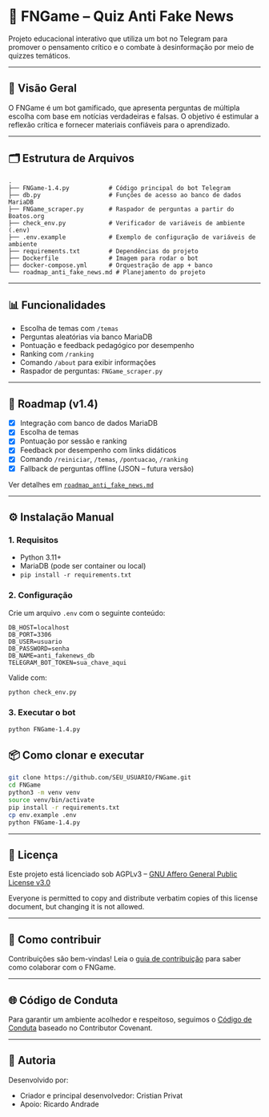 # 🧠 FNGame – Quiz Anti Fake News

Projeto educacional interativo que utiliza um bot no Telegram para promover o pensamento crítico e o combate à desinformação por meio de quizzes temáticos.

---

## 🚀 Visão Geral

O FNGame é um bot gamificado, que apresenta perguntas de múltipla escolha com base em notícias verdadeiras e falsas. O objetivo é estimular a reflexão crítica e fornecer materiais confiáveis para o aprendizado.

---

## 🗂️ Estrutura de Arquivos

```
.
├── FNGame-1.4.py           # Código principal do bot Telegram
├── db.py                   # Funções de acesso ao banco de dados MariaDB
├── FNGame_scraper.py       # Raspador de perguntas a partir do Boatos.org
├── check_env.py            # Verificador de variáveis de ambiente (.env)
├── .env.example            # Exemplo de configuração de variáveis de ambiente
├── requirements.txt        # Dependências do projeto
├── Dockerfile              # Imagem para rodar o bot
├── docker-compose.yml      # Orquestração de app + banco
└── roadmap_anti_fake_news.md # Planejamento do projeto
```

---

## 📊 Funcionalidades

- Escolha de temas com `/temas`
- Perguntas aleatórias via banco MariaDB
- Pontuação e feedback pedagógico por desempenho
- Ranking com `/ranking`
- Comando `/about` para exibir informações
- Raspador de perguntas: `FNGame_scraper.py`

---

## 🎯 Roadmap (v1.4)

- [x] Integração com banco de dados MariaDB
- [x] Escolha de temas
- [x] Pontuação por sessão e ranking
- [x] Feedback por desempenho com links didáticos
- [x] Comando `/reiniciar`, `/temas`, `/pontuacao`, `/ranking`
- [x] Fallback de perguntas offline (JSON – futura versão)

Ver detalhes em [`roadmap_anti_fake_news.md`](./roadmap_anti_fake_news.md)

---

## ⚙️ Instalação Manual

### 1. Requisitos

- Python 3.11+
- MariaDB (pode ser container ou local)
- `pip install -r requirements.txt`

### 2. Configuração

Crie um arquivo `.env` com o seguinte conteúdo:

```
DB_HOST=localhost
DB_PORT=3306
DB_USER=usuario
DB_PASSWORD=senha
DB_NAME=anti_fakenews_db
TELEGRAM_BOT_TOKEN=sua_chave_aqui
```

Valide com:

```bash
python check_env.py
```

### 3. Executar o bot

```bash
python FNGame-1.4.py
```

## 📦 Como clonar e executar

```bash
git clone https://github.com/SEU_USUARIO/FNGame.git
cd FNGame
python3 -m venv venv
source venv/bin/activate
pip install -r requirements.txt
cp env.example .env
python FNGame-1.4.py
```

---

## 📜 Licença

Este projeto está licenciado sob AGPLv3 – [GNU Affero General Public License v3.0](https://www.gnu.org/licenses/agpl-3.0.html)

Everyone is permitted to copy and distribute verbatim copies of this license document, but changing it is not allowed.

---

## 🤝 Como contribuir

Contribuições são bem-vindas! Leia o [guia de contribuição](CONTRIBUTING.md) para saber como colaborar com o FNGame.

---

## 🌐 Código de Conduta

Para garantir um ambiente acolhedor e respeitoso, seguimos o [Código de Conduta](CODE_OF_CONDUCT.md) baseado no Contributor Covenant.

---

## 👥 Autoria

Desenvolvido por:
- Criador e principal desenvolvedor: Cristian Privat
- Apoio: Ricardo Andrade

